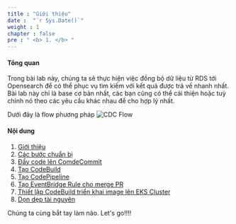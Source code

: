 ```yaml
---
title : "Giới thiệu"
date :  "`r Sys.Date()`" 
weight : 1
chapter : false
pre : " <b> 1. </b> "
---
```


#### Tổng quan

Trong bài lab này, chúng ta sẽ thực hiện việc đồng bộ dữ liệu từ RDS tới Opensearch để có thể phục vụ tìm kiếm với kết quả được trả về nhanh nhất. Bài lab này chỉ là base cơ bản nhất, các bạn cũng có thể cải thiện hoặc tuỳ chỉnh nó theo các yêu cầu khác nhau để cho hợp lý nhất.

Dưới đây là flow phương pháp
![CDC Flow](../../images/cdc-flow.png)

#### Nội dung

1. [Giới thiệu](/1-introduce)
2. [Các bước chuẩn bị](/2-prepare)
3. [Đẩy code lên ComdeCommit](/3-pushcodetocodecommit)
4. [Tạo CodeBuild](/4-createcodebuild/)
5. [Tạo CodePipeline](/5-createcodepipeline/)
6. [Tạo EventBridge Rule cho merge PR](6-createeventbridgerule/)
7. [Thiết lập CodeBuild triển khai image lên EKS Cluster](7-configcodebuilddeployeks/)
8. [Dọn dẹp tài nguyên](8-cleanup/)

Chúng ta cùng bắt tay làm nào. Let's go!!!!